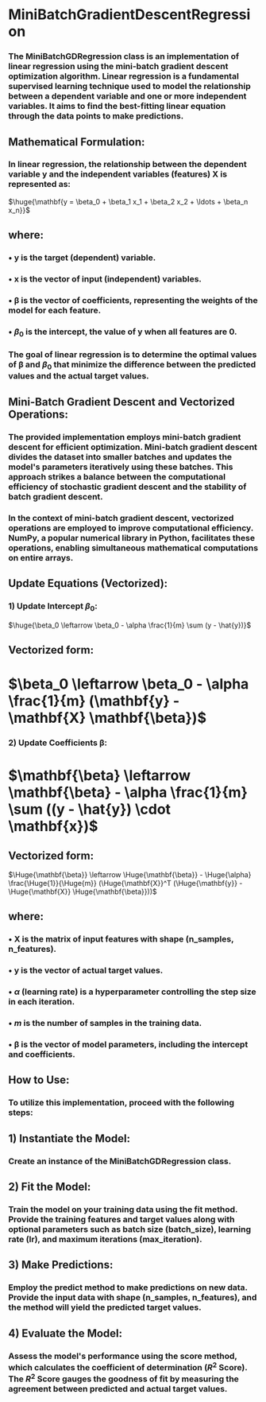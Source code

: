 # MiniBatchGradientDescentRegression

### The MiniBatchGDRegression class is an implementation of linear regression using the mini-batch gradient descent optimization algorithm. Linear regression is a fundamental supervised learning technique used to model the relationship between a dependent variable and one or more independent variables. It aims to find the best-fitting linear equation through the data points to make predictions.
## Mathematical Formulation:
### In linear regression, the relationship between the dependent variable y and the independent variables (features) X is represented as:

$\huge{\mathbf{y = \beta_0 + \beta_1 x_1 + \beta_2 x_2 + \ldots + \beta_n x_n}}$

## where:
### • y is the target (dependent) variable.
### • $\mathbf{x}$ is the vector of input (independent) variables.
### • $\mathbf{\beta}$ is the vector of coefficients, representing the weights of the model for each feature.
### • $\beta_0$ is the intercept, the value of y when all features are 0.
### The goal of linear regression is to determine the optimal values of $\mathbf{\beta}$ and $\beta_0$ that minimize the difference between the predicted values and the actual target values.
## Mini-Batch Gradient Descent and Vectorized Operations:
### The provided implementation employs mini-batch gradient descent for efficient optimization. Mini-batch gradient descent divides the dataset into smaller batches and updates the model's parameters iteratively using these batches. This approach strikes a balance between the computational efficiency of stochastic gradient descent and the stability of batch gradient descent.
### In the context of mini-batch gradient descent, vectorized operations are employed to improve computational efficiency. NumPy, a popular numerical library in Python, facilitates these operations, enabling simultaneous mathematical computations on entire arrays.
## Update Equations (Vectorized):
### 1) Update Intercept $\beta_0$:
$\huge{\beta_0 \leftarrow \beta_0 - \alpha \frac{1}{m} \sum (y - \hat{y})}$

## Vectorized form:
# $\beta_0 \leftarrow \beta_0 - \alpha \frac{1}{m} (\mathbf{y} - \mathbf{X} \mathbf{\beta})$

### 2) Update Coefficients $\mathbf{\beta}$:
# $\mathbf{\beta} \leftarrow \mathbf{\beta} - \alpha \frac{1}{m} \sum ((y - \hat{y}) \cdot \mathbf{x})$

## Vectorized form:
$\Huge{\mathbf{\beta}} \leftarrow \Huge{\mathbf{\beta}} - \Huge{\alpha} \frac{\Huge{1}}{\Huge{m}} (\Huge{\mathbf{X}}^T (\Huge{\mathbf{y}} - \Huge{\mathbf{X}} \Huge{\mathbf{\beta}}))$


## where:
### • $\mathbf{X}$ is the matrix of input features with shape (n_samples, n_features).

### • $\mathbf{y}$ is the vector of actual target values.
### • $\alpha$ (learning rate) is a hyperparameter controlling the step size in each iteration.
### • $m$ is the number of samples in the training data.
### • $\mathbf{\beta}$ is the vector of model parameters, including the intercept and coefficients.
## How to Use:
### To utilize this implementation, proceed with the following steps:
## 1) Instantiate the Model:
### Create an instance of the MiniBatchGDRegression class.
## 2) Fit the Model:
### Train the model on your training data using the fit method. Provide the training features and target values along with optional parameters such as batch size (batch_size), learning rate (lr), and maximum iterations (max_iteration).
## 3) Make Predictions:
### Employ the predict method to make predictions on new data. Provide the input data with shape (n_samples, n_features), and the method will yield the predicted target values.
## 4) Evaluate the Model:
### Assess the model's performance using the score method, which calculates the coefficient of determination ($R^2$ Score). The $R^2$ Score gauges the goodness of fit by measuring the agreement between predicted and actual target values.
